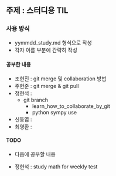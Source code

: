 ## 주제 : 스터디용 TIL

### 사용 방식
- yymmdd_study.md 형식으로 작성
- 각자 이름 부분에 간략히 작성

#### 공부한 내용
- 조현진 : git merge 및 collaboration 방법
- 주현준 : git merge & git pull
- 정현석 : 
     - git branch 
	   - learn_how_to_collaborate_by_git 
	   - python sympy use 
- 신동엽 :
- 최영환 :

#### TODO
- 다음에 공부할 내용

- 정현석 : study math for weekly test 
